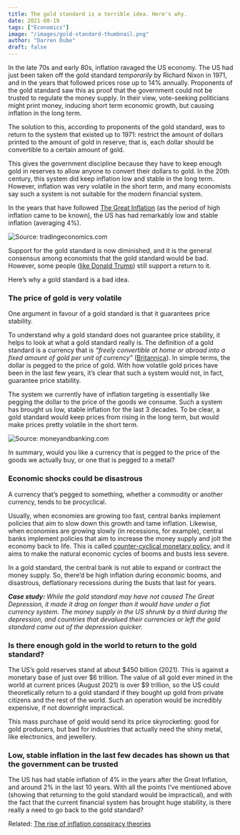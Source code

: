 ```yaml
---
title: The gold standard is a terrible idea. Here's why.
date: 2021-08-19
tags: ["Economics"]
image: "/images/gold-standard-thumbnail.png"
author: "Darren Dube"
draft: false
---
```


In the late 70s and early 80s, inflation ravaged the US economy. The US had just been taken off the gold standard *temporarily* by Richard Nixon in 1971, and in the years that followed prices rose up to 14% annually. Proponents of the gold standard saw this as proof that the government could not be trusted to regulate the money supply. In their view, vote-seeking politicians might print money, inducing short term economic growth, but causing inflation in the long term.

The solution to this, according to proponents of the gold standard, was to return to the system that existed up to 1971: restrict the amount of dollars printed to the amount of gold in reserve; that is, each dollar should be convertible to a certain amount of gold.

This gives the government discipline because they have to keep enough gold in reserves to allow anyone to convert their dollars to gold. In the 20th century, this system did keep inflation low and stable in the long term. However, inflation was very volatile in the short term, and many economists say such a system is not suitable for the modern financial system.

In the years that have followed [The Great Inflation](https://www.federalreservehistory.org/essays/great-inflation) (as the period of high inflation came to be known), the US has had remarkably low and stable inflation (averaging 4%).

![](https://d3fy651gv2fhd3.cloudfront.net/charts/united-states-inflation-cpi.png?s=cpi+yoy&v=202108111241V20200908&d1=19210910 "Source: tradingeconomics.com")

Support for the gold standard is now diminished, and it is the general consensus among economists that the gold standard would be bad. However, some people ([like Donald Trump](https://investingnews.com/daily/resource-investing/precious-metals-investing/gold-investing/trump-gold-standard/)) still support a return to it. 

Here’s why a gold standard is a bad idea. 

### The price of gold is very volatile

One argument in favour of a gold standard is that it guarantees price stability.

To understand why a gold standard does not guarantee price stability, it helps to look at what a gold standard really is. The definition of a gold standard is a currency that is *“freely convertible at home or abroad into a fixed amount of gold per unit of currency”* ([Britannica](https://www.britannica.com/topic/gold-standard)). In simple terms, the dollar is pegged to the price of gold. With how volatile gold prices have been in the last few years, it’s clear that such a system would not, in fact, guarantee price stability. 



The system we currently have of inflation targeting is essentially like pegging the dollar to the price of the goods we consume.  Such a system has brought us low, stable inflation for the last 3 decades. To be clear, a gold standard would keep prices from rising in the long term, but would make prices pretty volatile in the short term.

![](https://images.squarespace-cdn.com/content/v1/52cdc300e4b012a81d31c03d/1481748292199-ZIAA4V2B7PHQVD4E4HDJ/image-asset.png?format=1000w "Source: moneyandbanking.com")

In summary, would you like a currency that is pegged to the price of the goods we actually buy, or one that is pegged to a metal?

### Economic shocks could be disastrous

A currency that’s pegged to something, whether a commodity or another currency, tends to be procyclical. 

Usually, when economies are growing too fast, central banks implement policies that aim to slow down this growth and tame inflation. Likewise, when economies are growing slowly (in recessions, for example), central banks implement policies that aim to increase the money supply and jolt the economy back to life. This is called [counter-cyclical monetary policy](https://www.stlouisfed.org/publications/regional-economist/january-1993/leaning-against-the-wind-does-the-fed-engage-in-countercyclical-monetary-policy), and it aims to make the natural economic cycles of booms and busts less severe. 

In a gold standard, the central bank is not able to expand or contract the money supply. So, there’d be high inflation during economic booms, and disastrous, deflationary recessions during the busts that last for years.

_**Case study:** While the gold standard may have not caused The Great Depression, it made it drag on longer than it would have under a fiat currency system. The money supply in the US shrunk by a third during the depression, and countries that devalued their currencies or left the gold standard came out of the depression quicker._

### Is there enough gold in the world to return to the gold standard?

The US’s gold reserves stand at about $450 billion (2021). This is against a monetary base of just over $6 trillion. The value of all gold ever mined in the world at current prices (August 2021) is over $9 trillion, so the US could theoretically return to a gold standard if they bought up gold from private citizens and the rest of the world. Such an operation would be incredibly expensive, if not downright impractical.  

This mass purchase of gold would send its price skyrocketing: good for gold producers, but bad for industries that actually need the shiny metal, like electronics, and jewellery.

### Low, stable inflation in the last few decades has shown us that the government can be trusted 

The US has had stable inflation of 4% in the years after the Great Inflation, and around 2% in the last 10 years. With all the points I’ve mentioned above (showing that returning to the gold standard would be impractical), and with the fact that the current financial system has brought huge stability, is there really a need to go back to the gold standard?

Related: [The rise of inflation conspiracy theories](https://darrendube.com/blog/economics/inflation-conspiracy-theories/)
